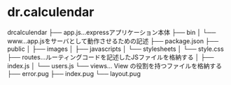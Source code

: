 # dr.calculendar

drcalculendar
├── app.js...expressアプリケーション本体
├── bin
│   └── www...app.jsをサーバとして動作させるための記述
├── package.json
├── public
│   ├── images
│   ├── javascripts
│   └── stylesheets
│       └── style.css
├── routes...ルーティングコードを記述したJSファイルを格納する
│   ├── index.js
│   └── users.js
└── views... View の役割を持つファイルを格納する
    ├── error.pug
    ├── index.pug
    └── layout.pug